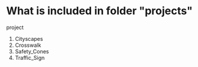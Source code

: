 # What is included in folder "projects"
project
  1. Cityscapes
  2. Crosswalk
  3. Safety_Cones
  4. Traffic_Sign
